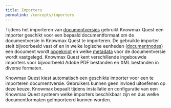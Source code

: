 ```yaml
---
title: Importers
permalink: /concepts/importers
---
```


Tijdens het importeren van [documentversies](/topics/document-structure) gebruikt Knowmax Quest een importer geschikt voor een bepaald documentformaat om de documentversie in Knowmax Quest te importeren. De gebruikte importer stelt bijvoorbeeld vast of en in welke logische eenheden ([documentnodes](/topics/document-structure)) een document wordt [opgeknipt](/concepts/composition) en welke [metadata](/concepts/metadata) voor de documentversie wordt vastgelegd. Knowmax Quest kent verschillende ingebouwde importers voor bijvoorbeeld Adobe PDF bestanden en XML bestanden in diverse formaten.

Knowmax Quest kiest automatisch een geschikte importer voor een te importeren documentversie. Gebruikers kunnen geen invloed uitoefenen op deze keuze. Knowmax bepaalt tijdens installatie en configuratie van een Knowmax Quest systeem welke importers beschikbaar zijn en dus welke documentformaten geïmporteerd kunnen worden.